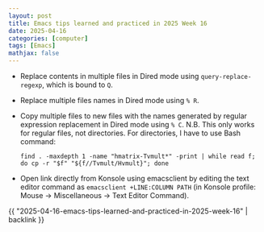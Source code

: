 ```yaml
---
layout: post
title: Emacs tips learned and practiced in 2025 Week 16
date: 2025-04-16
categories: [computer]
tags: [Emacs]
mathjax: false
---
```


-   Replace contents in multiple files in Dired mode using `query-replace-regexp`, which is bound to `Q`.
-   Replace multiple files names in Dired mode using `% R`.
-   Copy multiple files to new files with the names generated by regular expression replacement in Dired mode using `% C`. N.B. This only works for regular files, not directories. For directories, I have to use Bash command:
    
    ```text
    find . -maxdepth 1 -name "hmatrix-Tvmult*" -print | while read f; do cp -r "$f" "${f//Tvmult/Hvmult}"; done
    ```
-   Open link directly from Konsole using emacsclient by editing the text editor command as `emacsclient +LINE:COLUMN PATH` (in Konsole profile: Mouse → Miscellaneous → Text Editor Command).

{{ "2025-04-16-emacs-tips-learned-and-practiced-in-2025-week-16" | backlink }}
